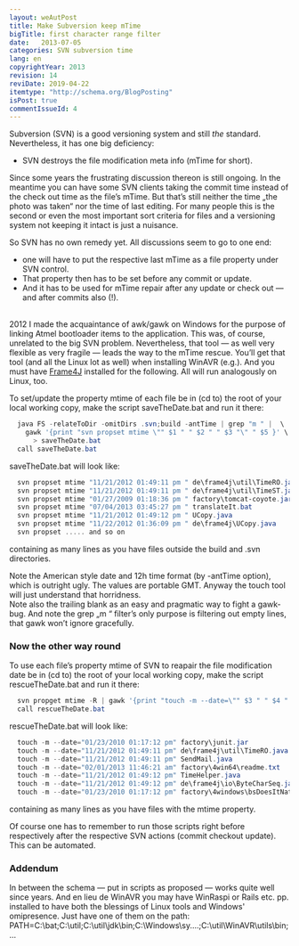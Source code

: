 ```yaml
---
layout: weAutPost
title: Make Subversion keep mTime
bigTitle: first character range filter
date:   2013-07-05
categories: SVN subversion time 
lang: en
copyrightYear: 2013
revision: 14
reviDate: 2019-04-22
itemtype: "http://schema.org/BlogPosting"
isPost: true
commentIssueId: 4
---
```


Subversion (SVN) is a good versioning system and still _the_ standard. 
Nevertheless, it has one big deficiency:
 - SVN destroys the file modification meta info (mTime for short). 
 
Since some years the frustrating discussion thereon is still ongoing. In 
the meantime you can have some SVN clients taking the commit time instead
of the check out time as the file’s mTime. But that’s still neither the time 
„the photo was taken“ nor the time of last editing. For many people this is the second or even the most important sort criteria for files and a versioning 
system not keeping it intact is just a nuisance.

So SVN has no own remedy yet. All discussions seem to go to one end: 
 - one will have to put the respective last mTime as a file property 
   under SVN control.
 - That property then has to be set before any commit or update. 
 - And it has to be used for mTime repair after any update or check out
   &mdash; and after commits also (!).<br />
   &nbsp;

2012 I made the acquaintance of awk/gawk on Windows for the 
purpose of linking Atmel bootloader items to the application. This was,
of course, unrelated to the big SVN problem. Nevertheless, that tool &mdash;
as well very flexible as very fragile &mdash; leads the way to the 
mTime rescue. You’ll get that tool (and all the Linux lot as well) when 
installing WinAVR (e.g.). And you must have 
[Frame4J](https://frame4j.de/index_en.html "Java framework") installed for 
the following. All will run analogously on Linux, too.

To set/update the property mtime of each file be in (cd to) the root of your
local working copy, make the script saveTheDate.bat and run it there:
```powershell
  java FS -relateToDir -omitDirs .svn;build -antTime | grep "m " |  \
    gawk '{print "svn propset mtime \"" $1 " " $2 " " $3 "\" " $5 }' \
      > saveTheDate.bat
  call saveTheDate.bat
```  

saveTheDate.bat will look like:
```powershell
  svn propset mtime "11/21/2012 01:49:11 pm " de\frame4j\util\TimeRO.java
  svn propset mtime "11/21/2012 01:49:11 pm " de\frame4j\util\TimeST.java
  svn propset mtime "01/27/2009 01:18:36 pm " factory\tomcat-coyote.jar
  svn propset mtime "07/04/2013 03:45:27 pm " translateIt.bat
  svn propset mtime "11/21/2012 01:49:12 pm " UCopy.java
  svn propset mtime "11/22/2012 01:36:09 pm " de\frame4j\UCopy.java
  svn propset ..... and so on 
```
containing as many lines as you have files outside the build and 
.svn directories.

Note the American style date and 12h time format (by -antTime option), which
is outright ugly. The values are portable GMT. Anyway the touch tool will
just understand that horridness.<br /> 
Note also the trailing blank as an easy and pragmatic way to fight a gawk-bug. 
And note the grep „m “ filter’s only purpose is filtering out empty lines,
that gawk won’t ignore gracefully.

### Now the other way round
To use each file’s property mtime of SVN to reapair the file modification 
date be in (cd to) the root of your local working copy, make the script 
rescueTheDate.bat and run it there:
```powershell
  svn propget mtime -R | gawk '{print "touch -m --date=\"" $3 " " $4 " " $5 "\" " $1 }' > rescueTheDate.bat
  call rescueTheDate.bat
```
rescueTheDate.bat will look like:
```powershell
  touch -m --date="01/23/2010 01:17:12 pm" factory\junit.jar
  touch -m --date="11/21/2012 01:49:11 pm" de\frame4j\util\TimeRO.java
  touch -m --date="11/21/2012 01:49:11 pm" SendMail.java
  touch -m --date="02/01/2013 11:46:21 am" factory\4win64\readme.txt
  touch -m --date="11/21/2012 01:49:12 pm" TimeHelper.java
  touch -m --date="11/21/2012 01:49:12 pm" de\frame4j\io\ByteCharSeq.java
  touch -m --date="01/23/2010 01:17:12 pm" factory\4windows\bsDoesItNative.dll 
```
containing as many lines as you have files with the mtime property.

Of course one has to remember to run those scripts right before respectively
after the respective SVN actions (commit checkout update). This can 
be automated.

### Addendum
In between the schema — put in scripts as proposed — works quite well since
years. And en lieu de WinAVR you may have WinRaspi or Rails etc. pp. 
installed to have both the blessings of Linux tools and Windows' omipresence.
Just have one of them on the path: 
PATH=C:\bat;C:\util;C:\util\jdk\bin;C:\Windows\sy....;C:\util\WinAVR\utils\bin;...

